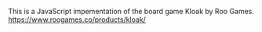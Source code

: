 This is a JavaScript impementation of the board game Kloak by Roo Games.
https://www.roogames.co/products/kloak/
